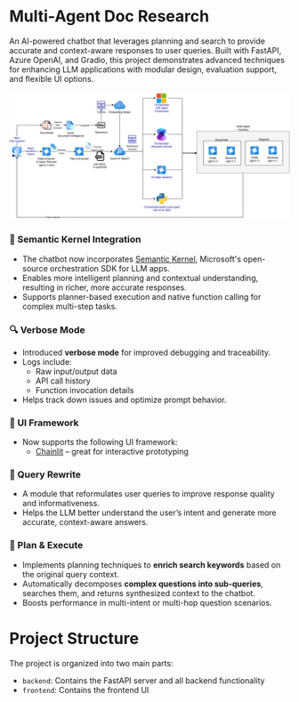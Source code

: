 # Multi-Agent Doc Research
An AI-powered chatbot that leverages planning and search to provide accurate and context-aware responses to user queries. Built with FastAPI, Azure OpenAI, and Gradio, this project demonstrates advanced techniques for enhancing LLM applications with modular design, evaluation support, and flexible UI options.

![multi-agent-doc-research-architecture-Page-1.jpg](/images/multi-agent-doc-research-architecture-Page-1.jpg)


### 🧠 Semantic Kernel Integration
- The chatbot now incorporates [Semantic Kernel](https://github.com/microsoft/semantic-kernel), Microsoft's open-source orchestration SDK for LLM apps.
- Enables more intelligent planning and contextual understanding, resulting in richer, more accurate responses.
- Supports planner-based execution and native function calling for complex multi-step tasks.


### 🔍 Verbose Mode
- Introduced **verbose mode** for improved debugging and traceability.
- Logs include:
  - Raw input/output data
  - API call history
  - Function invocation details
- Helps track down issues and optimize prompt behavior.

### 🎨 UI Framework
- Now supports the following UI framework:
  - [Chainlit](https://github.com/Chainlit/chainlit) – great for interactive prototyping
  
### 🔁 Query Rewrite
- A module that reformulates user queries to improve response quality and informativeness.  
- Helps the LLM better understand the user’s intent and generate more accurate, context-aware answers.

### 🧭 Plan & Execute
- Implements planning techniques to **enrich search keywords** based on the original query context.  
- Automatically decomposes **complex questions into sub-queries**, searches them, and returns synthesized context to the chatbot.  
- Boosts performance in multi-intent or multi-hop question scenarios.

# Project Structure

The project is organized into two main parts:

- `backend`: Contains the FastAPI server and all backend functionality
- `frontend`: Contains the frontend UI


